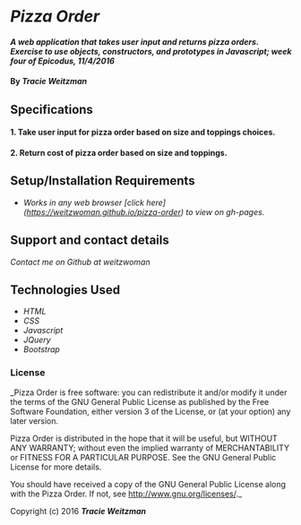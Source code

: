 # _Pizza Order_

#### _A web application that takes user input and returns pizza orders. Exercise to use objects, constructors, and prototypes in Javascript; week four of Epicodus, 11/4/2016_

#### By _**Tracie Weitzman**_

## Specifications

#### 1. Take user input for pizza order based on size and toppings choices.

#### 2. Return cost of pizza order based on size and toppings.

## Setup/Installation Requirements

* _Works in any web browser [click here] (https://weitzwoman.github.io/pizza-order) to view on gh-pages._

## Support and contact details

_Contact me on Github at weitzwoman_

## Technologies Used

* _HTML_
* _CSS_
* _Javascript_
* _JQuery_
* _Bootstrap_


### License

_Pizza Order is free software: you can redistribute it and/or modify it under the terms of the GNU General Public License as published by the Free Software Foundation, either version 3 of the License, or (at your option) any later version.

Pizza Order is distributed in the hope that it will be useful, but WITHOUT ANY WARRANTY; without even the implied warranty of MERCHANTABILITY or FITNESS FOR A PARTICULAR PURPOSE. See the GNU General Public License for more details.

You should have received a copy of the GNU General Public License along with the Pizza Order. If not, see http://www.gnu.org/licenses/._

Copyright (c) 2016 **_Tracie Weitzman_**
